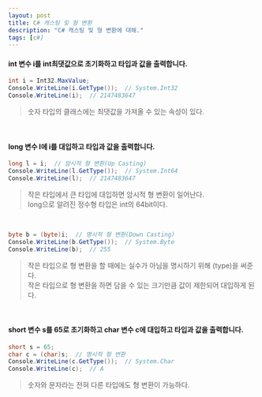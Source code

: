 ```yaml
---
layout: post
title: C# 캐스팅 및 형 변환
description: "C# 캐스팅 및 형 변환에 대해."
tags: [c#]
---
```


#### int 변수 i를 int최댓값으로 초기화하고 타입과 값을 출력합니다.

```csharp
int i = Int32.MaxValue;
Console.WriteLine(i.GetType());  // System.Int32
Console.WriteLine(i);  // 2147483647
```

> 숫자 타입의 클래스에는 최댓값을 가져올 수 있는 속성이 있다.

<br>

#### long 변수 l에 i를 대입하고 타입과 값을 출력합니다.

```csharp
long l = i;  // 암시적 형 변환(Up Casting)
Console.WriteLine(l.GetType());  // System.Int64
Console.WriteLine(l);  // 2147483647
```

> 작은 타입에서 큰 타입에 대입하면 암시적 형 변환이 일어난다.<br>
> long으로 알려진 정수형 타입은 int의 64bit이다.

<br>

```csharp
byte b = (byte)i;  // 명시적 형 변환(Down Casting)
Console.WriteLine(b.GetType());  // System.Byte
Console.WriteLine(b);  // 255
```

> 작은 타입으로 형 변환을 할 때에는 실수가 아님을 명시하기 위해 (type)을 써준다.<br>
> 작은 타입으로 형 변환을 하면 담을 수 있는 크기만큼 값이 제한되어 대입하게 된다.

<br>

#### short 변수 s를 65로 초기화하고 char 변수 c에 대입하고 타입과 값을 출력합니다.

```csharp
short s = 65;
char c = (char)s;  // 명시적 형 변환
Console.WriteLine(c.GetType());  // System.Char
Console.WriteLine(c);  // A
```

> 숫자와 문자라는 전혀 다른 타입에도 형 변환이 가능하다.
